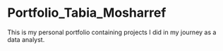 # Portfolio_Tabia_Mosharref
This is my personal portfolio containing projects I did in my journey as a data analyst.
